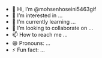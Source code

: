 - 👋 Hi, I’m @mohsenhoseini5463gif
- 👀 I’m interested in ...
- 🌱 I’m currently learning ...
- 💞️ I’m looking to collaborate on ...
- 📫 How to reach me ...
- 😄 Pronouns: ...
- ⚡ Fun fact: ...

<!---
mohsenhoseini5463gif/mohsenhoseini5463gif is a ✨ special ✨ repository because its `README.md` (this file) appears on your GitHub profile.
You can click the Preview link to take a look at your changes.
--->

